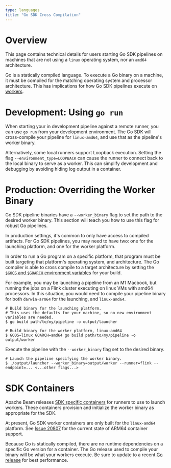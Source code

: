 ```yaml
---
type: languages
title: "Go SDK Cross Compilation"
---
```

<!--
Licensed under the Apache License, Version 2.0 (the "License");
you may not use this file except in compliance with the License.
You may obtain a copy of the License at

http://www.apache.org/licenses/LICENSE-2.0

Unless required by applicable law or agreed to in writing, software
distributed under the License is distributed on an "AS IS" BASIS,
WITHOUT WARRANTIES OR CONDITIONS OF ANY KIND, either express or implied.
See the License for the specific language governing permissions and
limitations under the License.
-->

# Overview

This page contains technical details for users starting Go SDK pipelines on machines that are not using a `linux` operating system, nor an `amd64` architecture.

Go is a statically compiled language.
To execute a Go binary on a machine, it must be compiled for the matching operating system and processor architecture.
This has implications for how Go SDK pipelines execute on [workers](/documentation/glossary/#worker).

# Development: Using `go run`

When starting your in development pipeline against a remote runner, you can use `go run` from your development environment.
The Go SDK will cross-compile your pipeline for `linux-amd64`, and use that as the pipeline's worker binary.

Alternatively, some local runners support Loopback execution.
Setting the flag `--environment_type=LOOPBACK` can cause the runner to connect back to the local binary to serve as a worker.
This can simplify development and debugging by avoiding hiding log output in a container.

# Production: Overriding the Worker Binary

Go SDK pipeline binaries have a `--worker_binary` flag to set the path to the desired worker binary.
This section will teach you how to use this flag for robust Go pipelines.

In production settings, it's common to only have access to compiled artifacts.
For Go SDK pipelines, you may need to have two: one for the launching platform, and one for the worker platform.

In order to run a Go program on a specific platform, that program must be built targeting that platform's operating system, and architecture.
The Go compiler is able to cross compile to a target architecture by setting the [`$GOOS` and `$GOARCH` environment variables](https://go.dev/doc/install/source#environment) for your build.

For example, you may be launching a pipeline from an M1 Macbook, but running the jobs on a Flink cluster executing on linux VMs with amd64 processors.
In this situation, you would need to compile your pipeline binary for both `darwin-arm64` for the launching, and `linux-amd64`.

```
# Build binary for the launching platform.
# This uses the defaults for your machine, so no new environment variables are needed.
$ go build path/to/my/pipeline -o output/launcher

# Build binary for the worker platform, linux-amd64
$ GOOS=linux GOARCH=amd64 go build path/to/my/pipeline -o output/worker
```

Execute the pipeline with the `--worker_binary` flag set to the desired binary.

```
# Launch the pipeline specifying the worker binary.
$ ./output/launcher --worker_binary=output/worker --runner=flink --endpoint=... <...other flags...>
```

# SDK Containers

Apache Beam releases [SDK specific containers](documentation/runtime/environments/) for runners to use to launch workers.
These containers provision and initialize the worker binary as appropriate for the SDK.

At present, Go SDK worker containers are only built for the `linux-amd64` platform.
See [Issue 20807](https://github.com/apache/beam/issues/20807) for the current state of ARM64 container support.

Because Go is statically compiled, there are no runtime dependencies on a specific Go version for a container.
The Go release used to compile your binary will be what your workers execute.
Be sure to update to a recent [Go release](https://go.dev/doc/devel/release) for best performance.
